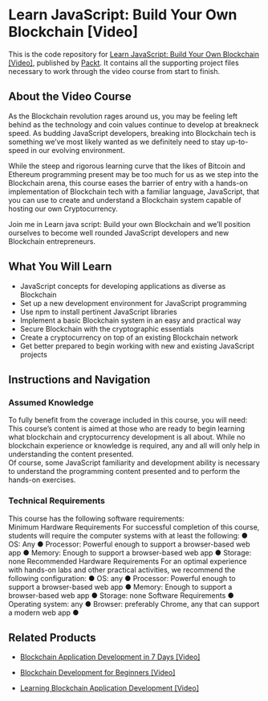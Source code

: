 # Learn JavaScript: Build Your Own Blockchain [Video]
This is the code repository for [Learn JavaScript: Build Your Own Blockchain [Video]](https://www.packtpub.com/application-development/learn-javascript-build-your-own-blockchain-video?utm_source=github&utm_medium=repository&utm_campaign=9781789612516), published by [Packt](https://www.packtpub.com/?utm_source=github). It contains all the supporting project files necessary to work through the video course from start to finish.
## About the Video Course
As the Blockchain revolution rages around us, you may be feeling left behind as the technology and coin values continue to develop at breakneck speed.
As budding JavaScript developers, breaking into Blockchain tech is something we’ve most likely wanted as we definitely need to stay up-to-speed in our evolving environment.

While the steep and rigorous learning curve that the likes of Bitcoin and Ethereum programming present may be too much for us as we step into the Blockchain arena, this course eases the barrier of entry with a hands-on implementation of Blockchain tech with a familiar language, JavaScript, that you can use to create and understand a Blockchain system capable of hosting our own Cryptocurrency.

Join me in Learn java script: Build your own Blockchain and we’ll position ourselves to become well rounded JavaScript developers and new Blockchain entrepreneurs.

<H2>What You Will Learn</H2>
<DIV class=book-info-will-learn-text>
<UL>
<LI>JavaScript concepts for developing applications as diverse as Blockchain 
<LI>Set up a new development environment for JavaScript programming 
<LI>Use npm to install pertinent JavaScript libraries 
<LI>Implement a basic Blockchain system in an easy and practical way 
<LI>Secure Blockchain with the cryptographic essentials 
<LI>Create a cryptocurrency on top of an existing Blockchain network 
<LI>Get better prepared to begin working with new and existing JavaScript projects </LI></UL></DIV>

## Instructions and Navigation
### Assumed Knowledge
To fully benefit from the coverage included in this course, you will need:<br/>
This course’s content is aimed at those who are ready to begin learning what blockchain and cryptocurrency development is all about.  While no blockchain experience or knowledge is required, any and all will only help in understanding the content presented.  
Of course, some JavaScript familiarity and development ability is necessary to understand the programming content presented and to perform the hands-on exercises.

### Technical Requirements
This course has the following software requirements:<br/>
Minimum Hardware Requirements
For successful completion of this course, students will require the computer systems with at least the following:
●	OS: Any
●	Processor: Powerful enough to support a browser-based web app
●	Memory: Enough to support a browser-based web app
●	Storage: none
Recommended Hardware Requirements
For an optimal experience with hands-on labs and other practical activities, we recommend the following configuration:
●	OS: any
●	Processor: Powerful enough to support a browser-based web app
●	Memory: Enough to support a browser-based web app
●	Storage: none
Software Requirements
●	Operating system: any
●	Browser: preferably Chrome, any that can support a modern web app
●	



## Related Products
* [Blockchain Application Development in 7 Days [Video]](https://www.packtpub.com/application-development/blockchain-application-development-7-days-video?utm_source=github&utm_medium=repository&utm_campaign=9781789341942)

* [Blockchain Development for Beginners [Video]](https://www.packtpub.com/big-data-and-business-intelligence/blockchain-development-beginners-video?utm_source=github&utm_medium=repository&utm_campaign=9781788830911)

* [Learning Blockchain Application Development [Video]](https://www.packtpub.com/application-development/learning-blockchain-application-development-video?utm_source=github&utm_medium=repository&utm_campaign=9781789345728)

